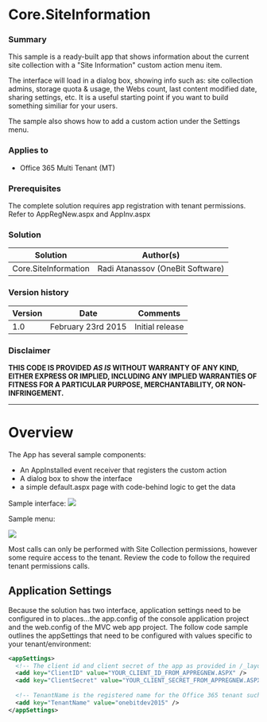 # Core.SiteInformation #

### Summary ###
This sample is a ready-built app that shows information about the current site collection with a "Site Information" custom action menu item.

The interface will load in a dialog box, showing info such as: site collection admins, storage quota & usage, the Webs count, last content modified date, sharing settings, etc. It is a useful starting point if you want to build something similiar for your users.

The sample also shows how to add a custom action under the Settings menu.

### Applies to ###
-  Office 365 Multi Tenant (MT)

### Prerequisites ###
The complete solution requires app registration with tenant permissions. Refer to AppRegNew.aspx and AppInv.aspx

### Solution ###
Solution | Author(s)
---------|----------
Core.SiteInformation | Radi Atanassov (OneBit Software)

### Version history ###
Version  | Date | Comments
---------| -----| --------
1.0  | February 23rd 2015 | Initial release

### Disclaimer ###
**THIS CODE IS PROVIDED *AS IS* WITHOUT WARRANTY OF ANY KIND, EITHER EXPRESS OR IMPLIED, INCLUDING ANY IMPLIED WARRANTIES OF FITNESS FOR A PARTICULAR PURPOSE, MERCHANTABILITY, OR NON-INFRINGEMENT.**

----------

# Overview #
The App has several sample components:
- An AppInstalled event receiver that registers the custom action
- A dialog box to show the interface
- a simple default.aspx page with code-behind logic to get the data

Sample interface:
![](http://i.imgur.com/fffDVVu.png)


Sample menu:

![](http://i.imgur.com/WavCqoC.png)

Most calls can only be performed with Site Collection permissions, however some require access to the tenant. Review the code to follow the required tenant permissions calls.

## Application Settings ##
Because the solution has two interface, application settings need to be configured in to places...the app.config of the console application project and the web.config of the MVC web app project. The follow code sample outlines the appSettings that need to be configured with values specific to your tenant/environment:

```XML
<appSettings>
  <!-- The client id and client secret of the app as provided in /_layouts/15/appregnew.aspx -->
  <add key="ClientID" value="YOUR_CLIENT_ID_FROM_APPREGNEW.ASPX" />
  <add key="ClientSecret" value="YOUR_CLIENT_SECRET_FROM_APPREGNEW.ASPX" />
  
  <!-- TenantName is the registered name for the Office 365 tenant such as onebitdev2015 -->
  <add key="TenantName" value="onebitdev2015" /> 
</appSettings>
```
